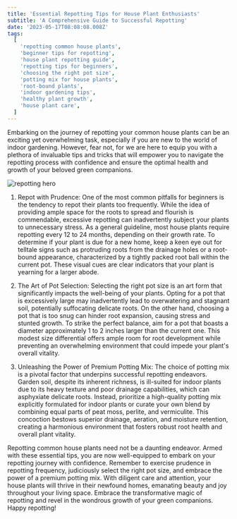 ```yaml
---
title: 'Essential Repotting Tips for House Plant Enthusiasts'
subtitle: 'A Comprehensive Guide to Successful Repotting'
date: '2023-05-17T08:08:08.008Z'
tags:
  [
    'repotting common house plants',
    'beginner tips for repotting',
    'house plant repotting guide',
    'repotting tips for beginners',
    'choosing the right pot size',
    'potting mix for house plants',
    'root-bound plants',
    'indoor gardening tips',
    'healthy plant growth',
    'house plant care',
  ]
---
```


Embarking on the journey of repotting your common house plants can be an exciting yet overwhelming task, especially if you are new to the world of indoor gardening. However, fear not, for we are here to equip you with a plethora of invaluable tips and tricks that will empower you to navigate the repotting process with confidence and ensure the optimal health and growth of your beloved green companions.

![repotting hero](/images/hero/a-comprehensive-guide-to-successful-repotting.jpg)

1. Repot with Prudence:
   One of the most common pitfalls for beginners is the tendency to repot their plants too frequently. While the idea of providing ample space for the roots to spread and flourish is commendable, excessive repotting can inadvertently subject your plants to unnecessary stress. As a general guideline, most house plants require repotting every 12 to 24 months, depending on their growth rate. To determine if your plant is due for a new home, keep a keen eye out for telltale signs such as protruding roots from the drainage holes or a root-bound appearance, characterized by a tightly packed root ball within the current pot. These visual cues are clear indicators that your plant is yearning for a larger abode.

2. The Art of Pot Selection:
   Selecting the right pot size is an art form that significantly impacts the well-being of your plants. Opting for a pot that is excessively large may inadvertently lead to overwatering and stagnant soil, potentially suffocating delicate roots. On the other hand, choosing a pot that is too snug can hinder root expansion, causing stress and stunted growth. To strike the perfect balance, aim for a pot that boasts a diameter approximately 1 to 2 inches larger than the current one. This modest size differential offers ample room for root development while preventing an overwhelming environment that could impede your plant's overall vitality.

3. Unleashing the Power of Premium Potting Mix:
   The choice of potting mix is a pivotal factor that underpins successful repotting endeavors. Garden soil, despite its inherent richness, is ill-suited for indoor plants due to its heavy texture and poor drainage capabilities, which can asphyxiate delicate roots. Instead, prioritize a high-quality potting mix explicitly formulated for indoor plants or curate your own blend by combining equal parts of peat moss, perlite, and vermiculite. This concoction bestows superior drainage, aeration, and moisture retention, creating a harmonious environment that fosters robust root health and overall plant vitality.

Repotting common house plants need not be a daunting endeavor. Armed with these essential tips, you are now well-equipped to embark on your repotting journey with confidence. Remember to exercise prudence in repotting frequency, judiciously select the right pot size, and embrace the power of a premium potting mix. With diligent care and attention, your house plants will thrive in their newfound homes, emanating beauty and joy throughout your living space. Embrace the transformative magic of repotting and revel in the wondrous growth of your green companions. Happy repotting!
